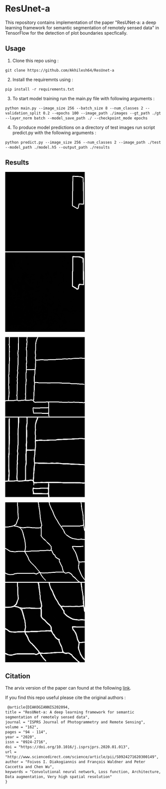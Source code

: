 # ResUnet-a

This repository contains implementation of the paper "ResUNet-a: a deep learning framework for semantic segmentation of remotely sensed data" in TensorFlow for the detection of plot boundaries specfically.

## Usage

1. Clone this repo using :
```
git clone https://github.com/Akhilesh64/ResUnet-a
``` 
2. Install the requiremnts using :
```
pip install -r requirements.txt
```
3. To start model training run the main.py file with following arguments :
```
python main.py --image_size 256 --batch_size 8 --num_classes 2 --validation_split 0.2 --epochs 100 --image_path ./images --gt_path ./gt --layer_norm batch --model_save_path ./ --checkpoint_mode epochs
```
4. To produce model predictions on a directory of test images run script predict.py with the following arguments :
```
python predict.py --image_size 256 --num_classes 2 --image_path ./test --model_path ./model.h5 --output_path ./results
```

## Results

![gt1](https://raw.githubusercontent.com/Akhilesh64/ResUnet-a/main/gt/polygon_1.png) &nbsp;&nbsp;&nbsp; ![result1](https://raw.githubusercontent.com/Akhilesh64/ResUnet-a/main/results/polygon_1.png)


![gt2](https://raw.githubusercontent.com/Akhilesh64/ResUnet-a/main/gt/polygon_16.png) &nbsp;&nbsp;&nbsp; ![result2](https://raw.githubusercontent.com/Akhilesh64/ResUnet-a/main/results/polygon_16.png)


![gt3](https://raw.githubusercontent.com/Akhilesh64/ResUnet-a/main/gt/polygon_46.png) &nbsp;&nbsp;&nbsp; ![result3](https://raw.githubusercontent.com/Akhilesh64/ResUnet-a/main/results/polygon_46.png)

## Citation

The arvix version of the paper can found at the following [link](https://arxiv.org/abs/1904.00592).

If you find this repo useful please cite the original authors :
```
￼@article{DIAKOGIANNIS202094,
title = "ResUNet-a: A deep learning framework for semantic segmentation of remotely sensed data",
journal = "ISPRS Journal of Photogrammetry and Remote Sensing",
volume = "162",
pages = "94 - 114",
year = "2020",
issn = "0924-2716",
doi = "https://doi.org/10.1016/j.isprsjprs.2020.01.013",
url = "http://www.sciencedirect.com/science/article/pii/S0924271620300149",
author = "Foivos I. Diakogiannis and François Waldner and Peter Caccetta and Chen Wu",
keywords = "Convolutional neural network, Loss function, Architecture, Data augmentation, Very high spatial resolution"
}
```
